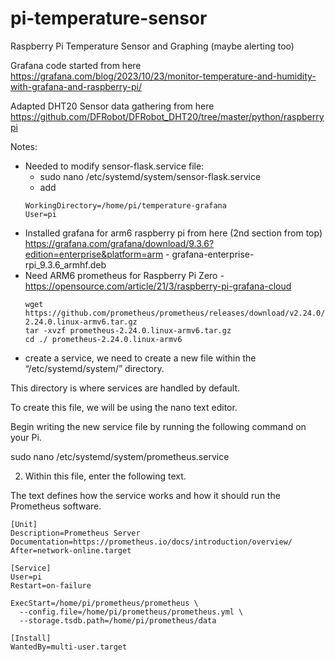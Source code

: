 # pi-temperature-sensor
Raspberry Pi Temperature Sensor and Graphing (maybe alerting too)

Grafana code started from here https://grafana.com/blog/2023/10/23/monitor-temperature-and-humidity-with-grafana-and-raspberry-pi/

Adapted DHT20 Sensor data gathering from here https://github.com/DFRobot/DFRobot_DHT20/tree/master/python/raspberrypi

Notes:
  * Needed to modify sensor-flask.service file:
    * sudo nano /etc/systemd/system/sensor-flask.service
    * add
     ```
     WorkingDirectory=/home/pi/temperature-grafana
     User=pi
     ```
  * Installed grafana for arm6 raspberry pi from here (2nd section from top) https://grafana.com/grafana/download/9.3.6?edition=enterprise&platform=arm - grafana-enterprise-rpi_9.3.6_armhf.deb
  * Need ARM6 prometheus for Raspberry Pi Zero - https://opensource.com/article/21/3/raspberry-pi-grafana-cloud
    ```
    wget https://github.com/prometheus/prometheus/releases/download/v2.24.0/prometheus-2.24.0.linux-armv6.tar.gz
    tar -xvzf prometheus-2.24.0.linux-armv6.tar.gz
    cd ./ prometheus-2.24.0.linux-armv6
    ```
  * create a service, we need to create a new file within the “/etc/systemd/system/” directory.

This directory is where services are handled by default.

To create this file, we will be using the nano text editor.

Begin writing the new service file by running the following command on your Pi.

sudo nano /etc/systemd/system/prometheus.service

2. Within this file, enter the following text.

The text defines how the service works and how it should run the Prometheus software.
```
[Unit]
Description=Prometheus Server
Documentation=https://prometheus.io/docs/introduction/overview/
After=network-online.target

[Service]
User=pi
Restart=on-failure

ExecStart=/home/pi/prometheus/prometheus \
  --config.file=/home/pi/prometheus/prometheus.yml \
  --storage.tsdb.path=/home/pi/prometheus/data

[Install]
WantedBy=multi-user.target
```
